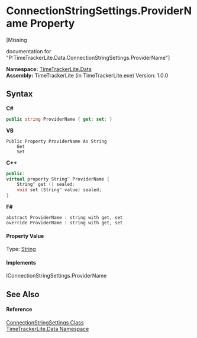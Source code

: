 # ConnectionStringSettings.ProviderName Property 
 

\[Missing <summary> documentation for "P:TimeTrackerLite.Data.ConnectionStringSettings.ProviderName"\]

**Namespace:**&nbsp;<a href="ab3f657c-6df0-d665-b9bf-c166a389ec06">TimeTrackerLite.Data</a><br />**Assembly:**&nbsp;TimeTrackerLite (in TimeTrackerLite.exe) Version: 1.0.0

## Syntax

**C#**<br />
``` C#
public string ProviderName { get; set; }
```

**VB**<br />
``` VB
Public Property ProviderName As String
	Get
	Set
```

**C++**<br />
``` C++
public:
virtual property String^ ProviderName {
	String^ get () sealed;
	void set (String^ value) sealed;
}
```

**F#**<br />
``` F#
abstract ProviderName : string with get, set
override ProviderName : string with get, set
```


#### Property Value
Type: <a href="http://msdn2.microsoft.com/en-us/library/s1wwdcbf" target="_blank">String</a>

#### Implements
IConnectionStringSettings.ProviderName<br />

## See Also


#### Reference
<a href="7073fccb-fb2a-570f-2616-4a4f9345cb39">ConnectionStringSettings Class</a><br /><a href="ab3f657c-6df0-d665-b9bf-c166a389ec06">TimeTrackerLite.Data Namespace</a><br />